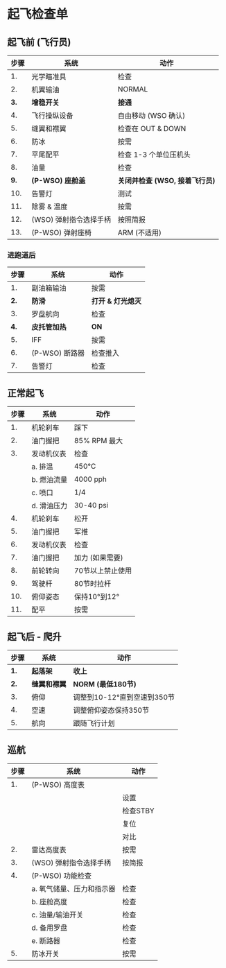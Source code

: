 # 起飞检查单

## 起飞前 (飞行员)


| 步骤   | 系统                   | 动作                             |
| ------ | ---------------------- | -------------------------------- |
| 1.     | 光学瞄准具             | 检查                             |
| 2.     | 机翼输油               | NORMAL                           |
| **3.** | **增稳开关**           | **接通**                         |
| 4.     | 飞行操纵设备           | 自由移动 (WSO 确认)              |
| 5.     | 缝翼和襟翼             | 检查在 OUT & DOWN                |
| 6.     | 防冰                   | 按需                             |
| 7.     | 平尾配平               | 检查 1-3 个单位压机头            |
| 8.     | 油量                   | 检查                             |
| **9.** | **(P-WSO) 座舱盖**     | **关闭并检查 (WSO, 接着飞行员)** |
| 10.    | 告警灯                 | 测试                             |
| 11.    | 除雾 & 温度            | 按需                             |
| 12.    | (WSO) 弹射指令选择手柄 | 按照简报                         |
| 13.    | (P-WSO) 弹射座椅       | ARM (不适用)                     |

### 进跑道后


| 步骤   | 系统           | 动作              |
| ------ | -------------- | ----------------- |
| 1.     | 副油箱输油     | 按需              |
| **2.** | **防滑**       | **打开 & 灯光熄灭** |
| 3.     | 罗盘航向       | 检查              |
| **4.** | **皮托管加热** | **ON**            |
| 5.     | IFF            | 按需              |
| 6.     | (P-WSO) 断路器 | 检查推入          |
| 7.     | 告警灯         | 检查              |

<!-- 8. Radar altimeter - OFF (after TO 1F-4-1262) -->

## 正常起飞


| 步骤 | 系统        | 动作             |
| ---- | ----------- | ---------------- |
| 1.   | 机轮刹车    | 踩下             |
| 2.   | 油门握把    | 85% RPM 最大     |
| 3.   | 发动机仪表  | 检查             |
|      | a. 排温     | 450°C           |
|      | b. 燃油流量 | 4000 pph         |
|      | c. 喷口     | 1/4              |
|      | d. 滑油压力 | 30-40 psi        |
| 4.   | 机轮刹车    | 松开             |
| 5.   | 油门握把    | 军推             |
| 6.   | 发动机仪表  | 检查             |
| 7.   | 油门握把    | 加力 (如果需要)  |
| 8.   | 前轮转向    | 70节以上禁止使用 |
| 9.   | 驾驶杆      | 80节时拉杆       |
| 10.  | 俯仰姿态    | 保持10°到12°   |
| 11.  | 配平        | 按需             |

## 起飞后 - 爬升


| 步骤   | 系统           | 动作                         |
| ------ | -------------- | ---------------------------- |
| **1.** | **起落架**     | **收上**                     |
| **2.** | **缝翼和襟翼** | **NORM (最低180节)**         |
| 3.     | 俯仰           | 调整到10-12°直到空速到350节 |
| 4.     | 空速           | 调整俯仰姿态保持350节        |
| 5.     | 航向           | 跟随飞行计划                 |

## 巡航


| 步骤 | 系统                      | 动作     |
| ---- | ------------------------- | -------- |
| 1.   | (P-WSO) 高度表            |          |
|      |                           | 设置     |
|      |                           | 检查STBY |
|      |                           | 复位     |
|      |                           | 对比     |
| 2.   | 雷达高度表                | 按需     |
| 3.   | (WSO) 弹射指令选择手柄    | 按简报   |
| 4.   | (P-WSO) 功能检查          |          |
|      | a. 氧气储量、压力和指示器 | 检查     |
|      | b. 座舱高度               | 检查     |
|      | c. 油量/输油开关          | 检查     |
|      | d. 备用罗盘               | 检查     |
|      | e. 断路器                 | 检查     |
| 5.   | 防冰开关                  | 按需     |

<!-- 2.5. (P-WSO) Survival kit selector switch - AS REQUIRED -->
